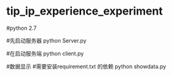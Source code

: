 # tip_ip_experience_experiment

#python 2.7

#先启动服务器
python Server.py

#在启动服务端
python client.py

#数据显示
#需要安装requirement.txt 的依赖
python showdata.py


